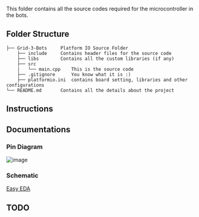 This folder contains all the source codes required for the microcontroller in the bots.

## Folder Structure
```
├── Grid-3-Bots     Platform IO Source Folder
    ├── include     Contains header files for the source code
    ├── libs        Contains all the custom libraries (if any)
    ├── src
    |   └── main.cpp    This is the source code
    ├── .gitignore      You know what it is :)
    ├── platformio.ini  contains board setting, libraries and other configurations
└── README.md       Contains all the details about the project
```

## Instructions

## Documentations
### Pin Diagram
![image](https://user-images.githubusercontent.com/55695557/128547346-8479d397-2cb4-4a6e-9751-bb0089a39597.png)
### Schematic
  [Easy EDA](https://oshwlab.com/anindya_electronic_hobbyist/monokrome)
## TODO
